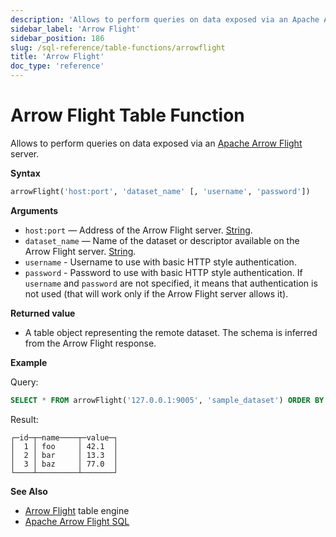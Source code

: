 ```yaml
---
description: 'Allows to perform queries on data exposed via an Apache Arrow Flight server.'
sidebar_label: 'Arrow Flight'
sidebar_position: 186
slug: /sql-reference/table-functions/arrowflight
title: 'Arrow Flight'
doc_type: 'reference'
---
```


# Arrow Flight Table Function

Allows to perform queries on data exposed via an [Apache Arrow Flight](../../interfaces/arrowflight.md) server.

**Syntax**

```sql
arrowFlight('host:port', 'dataset_name' [, 'username', 'password'])
```

**Arguments**

* `host:port` — Address of the Arrow Flight server. [String](../../sql-reference/data-types/string.md).
* `dataset_name` — Name of the dataset or descriptor available on the Arrow Flight server. [String](../../sql-reference/data-types/string.md).
* `username` - Username to use with basic HTTP style authentication.
* `password` - Password to use with basic HTTP style authentication.
If `username` and `password` are not specified, it means that authentication is not used
(that will work only if the Arrow Flight server allows it).

**Returned value**

* A table object representing the remote dataset. The schema is inferred from the Arrow Flight response.

**Example**

Query:

```sql
SELECT * FROM arrowFlight('127.0.0.1:9005', 'sample_dataset') ORDER BY id;
```

Result:

```text
┌─id─┬─name────┬─value─┐
│  1 │ foo     │ 42.1  │
│  2 │ bar     │ 13.3  │
│  3 │ baz     │ 77.0  │
└────┴─────────┴───────┘
```

**See Also**

* [Arrow Flight](../../engines/table-engines/integrations/arrowflight.md) table engine
* [Apache Arrow Flight SQL](https://arrow.apache.org/docs/format/FlightSql.html)
